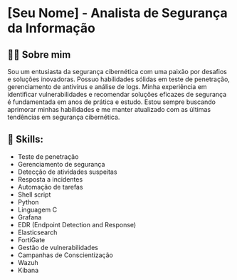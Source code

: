 # [Seu Nome] - Analista de Segurança da Informação

## 👨‍💻 Sobre mim
Sou um entusiasta da segurança cibernética com uma paixão por desafios e soluções inovadoras. Possuo habilidades sólidas em teste de penetração, gerenciamento de antivírus e análise de logs. Minha experiência em identificar vulnerabilidades e recomendar soluções eficazes de segurança é fundamentada em anos de prática e estudo. Estou sempre buscando aprimorar minhas habilidades e me manter atualizado com as últimas tendências em segurança cibernética.

## 🔧 Skills:
- Teste de penetração 
- Gerenciamento de segurança
- Detecção de atividades suspeitas
- Resposta a incidentes 
- Automação de tarefas 
- Shell script
- Python
- Linguagem C
- Grafana
- EDR (Endpoint Detection and Response)
- Elasticsearch
- FortiGate
- Gestão de vulnerabilidades
- Campanhas de Conscientização
- Wazuh
- Kibana
